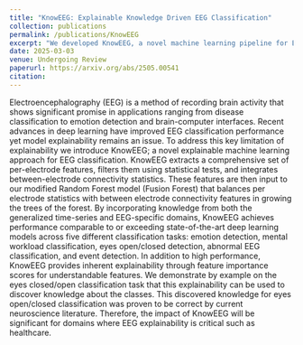 ```yaml
---
title: "KnowEEG: Explainable Knowledge Driven EEG Classification"
collection: publications
permalink: /publications/KnowEEG
excerpt: "We developed KnowEEG, a novel machine learning pipeline for EEG classification that addresses the 'black box' problem of modern deep learning models. By extracting a comprehensive set of understandable features from EEG signals and using a custom tree-based model (fusion forest), KnowEEG achieves state-of-the-art performance while providing full model explainability. This work demonstrates that our approach can not only match the performance of complex deep learning architectures across five different EEG tasks but also discover correct, verifiable neuroscientific knowledge from the data."
date: 2025-03-03
venue: Undergoing Review
paperurl: https://arxiv.org/abs/2505.00541
citation: 
---
```

Electroencephalography (EEG) is a method of recording brain activity that shows significant promise in applications ranging from disease classification to emotion detection and brain-computer interfaces. Recent advances in deep learning have improved EEG classification performance yet model explainability remains an issue. To address this key limitation of explainability we introduce KnowEEG; a novel explainable machine learning approach for EEG classification. KnowEEG extracts a comprehensive set of per-electrode features, filters them using statistical tests, and integrates between-electrode connectivity statistics. These features are then input to our modified Random Forest model (Fusion Forest) that balances per electrode statistics with between electrode connectivity features in growing the trees of the forest. By incorporating knowledge from both the generalized time-series and EEG-specific domains, KnowEEG achieves performance comparable to or exceeding state-of-the-art deep learning models across five different classification tasks: emotion detection, mental workload classification, eyes open/closed detection, abnormal EEG classification, and event detection. In addition to high performance, KnowEEG provides inherent explainability through feature importance scores for understandable features. We demonstrate by example on the eyes closed/open classification task that this explainability can be used to discover knowledge about the classes. This discovered knowledge for eyes open/closed classification was proven to be correct by current neuroscience literature. Therefore, the impact of KnowEEG will be significant for domains where EEG explainability is critical such as healthcare.